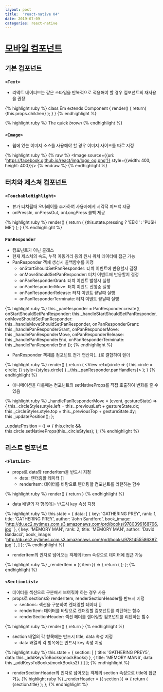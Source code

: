 ```yaml
---
layout: post
title:  "react-native 04"
date: 2019-07-09
categories: react-native
---
```

# [모바일 컴포넌트](https://github.com/yanghyeryung/book-study/tree/master/react-native/04) 

## 기본 컴포넌트

### `<Text>`

- 리액트 네이티브는 같은 스타일을 반복적으로 적용해야 할 경우 컴포넌트의 재사용을 권장

{% highlight ruby %}
class Em extends Component {
    render() {
        return(
            <Text style={styles.italic}>{this.props.children}</Text>
        );
    }
}
{% endhighlight %}

{% highlight ruby %}
<Text>
    The quick <Em>brown</Em>
</Text>
{% endhighlight %}

### `<Image>`

- 웹에 있는 이미지 소스를 사용해야 할 경우 이미지 사이즈를 따로 지정

{% highlight ruby %}
 {% raw %}
<Image source={{uri: 'https://facebook.github.io/react/img/logo_og.png'}}
       style={{width: 400, height: 400}}/>
 {% endraw %}
{% endhighlight %}

## 터치와 제스쳐 컴포넌트

### `<TouchableHighlight>`

- 뷰가 터치될때 오버레이를 추가하여 사용자에게 시각적 피드백 제공 
- onPressIn, onPressOut, onLongPress 콜백 제공 

{% highlight ruby %}
render() {
    return (
        <View style={styles.container}>
            <TouchableHighlight
                onPressIn={this._onPressIn}
                onPressOut={this._onPressOut}
                style={styles.touchable}>
                <View style={styles.button}>
                    <Text style={styles.welcome}>
                        {this.state.pressing ? 'EEK!' : 'PUSH ME'}
                    </Text>
                </View>
            </TouchableHighlight>
        </View>
    );
}
{% endhighlight %}

### `PanResponder`

- 컴포넌트가 아닌 클래스
- 현재 제스처의 속도, 누적 이동거리 등의 원시 위치 데이터에 접근 가능
- PanResponder 객체 생성시 콜백함수를 지정
    - onStartShouldSetPanResponder: 터치 이벤트에 반응할지 결정
    - onMoveShouldSetPanResponder: 터치 이벤트에 반응할지 결정
    - onPanResponderGrant: 터치 이벤트 발생시 실행
    - onPanResponderMove: 터치 이벤트 진행중 실행
    - onPanResponderRelease: 터치 이벤트 끝날때 실행 
    - onPanResponderTerminate: 터치 이벤트 끝날때 실행 

{% highlight ruby %}
this._panResponder = PanResponder.create({
    onStartShouldSetPanResponder: this._handleStartShouldSetPanResponder,
    onMoveShouldSetPanResponder: this._handleMoveShouldSetPanResponder,
    onPanResponderGrant: this._handlePanResponderGrant,
    onPanResponderMove: this._handlePanResponderMove,
    onPanResponderRelease: this._handlePanResponderEnd,
    onPanResponderTerminate: this._handlePanResponderEnd
});
{% endhighlight %}

- PanResponder 객체를 컴포넌트 전개 연산자(...)로 결합하여 렌더

{% highlight ruby %}
render() {
    return (
        <View style={styles.container}>
            <View
                ref={circle => {
                    this.circle = circle;
                }}
                style={styles.circle}
                {...this._panResponder.panHandlers}>
            </View>
        </View>
    );
}
{% endhighlight %}

- 애니메이션을 다룰때는 컴포넌트의 setNativeProps를 직접 호출하여 변화를 줄 수 있음

{% highlight ruby %}
_handlePanResponderMove = (event, gestureState) => {
    this._circleStyles.style.left = this._previousLeft + gestureState.dx;
    this._circleStyles.style.top = this._previousTop + gestureState.dy;
    this._updatePosition();
};
    
_updatePosition = () => {
    this.circle && this.circle.setNativeProps(this._circleStyles);
};
{% endhighlight %}

## 리스트 컴포넌트

### `<FlatList>`

- props로 data와 renderItem을 반드시 지정
    - data: 렌더링할 데이터 []
    - renderItem: 데이터를 바탕으로 렌더링할 컴포넌트를 리턴하는 함수

{% highlight ruby %}
render() {
    return <FlatList data={this.state.data} 
                     renderItem={this._renderItem} />
}
{% endhighlight %}

- data 배열의 각 항목에는 반드시 key 속성 지정

{% highlight ruby %}
this.state = {
    data: [
        {
            key: 'GATHERING PREY',
            rank: 1,
            title: 'GATHERING PREY',
            author: 'John Sandford',
            book_image: 'http://du.ec2.nytimes.com.s3.amazonaws.com/prd/books/9780399168796.jpg'
        },
        {
            key: 'MEMORY MAN',
            rank: 2,
            title: 'MEMORY MAN',
            author: 'David Baldacci',
            book_image: 'http://du.ec2.nytimes.com.s3.amazonaws.com/prd/books/9781455586387.jpg'
        },
    ]
};
{% endhighlight %}

- renderItem의 인자로 넘어오는 객체의 item 속성으로 데이터에 접근 가능

{% highlight ruby %}
_renderItem = ({ item }) => {
    return (
        <BookItem
            coverURL={item.book_image}
            title={item.key}
            author={item.author} />
    );
};
{% endhighlight %}

### `<SectionList>`

- 데이터를 섹션으로 구분해서 보여줘야 하는 경우 사용
- props로 sections와 renderItem, renderSectionHeader를 반드시 지정
    - sections: 섹션을 구분하여 렌더링할 데이터 []
    - renderItem: 데이터를 바탕으로 렌더링할 컴포넌트를 리턴하는 함수
    - renderSectionHeader: 섹션 헤더를 렌더링할 컴포넌트를 리턴하는 함수
    
{% highlight ruby %}
render() {
    return <SectionList sections={this.state.section} 
                        renderItem={this._renderItem} 
                        renderSectionHeader={this._renderHeader} />
}
{% endhighlight %}

- section 배열의 각 항목에는 반드시 title, data 속성 지정 
    - data 배열의 각 항목에는 반드시 key 속성 지정

{% highlight ruby %}
this.state = {
    section: [
        {
            title: 'GATHERING PREY5',
            data: this._addKeysToBooks(mockBooks)
        },
        {
            title: 'MEMORY MAN6',
            data: this._addKeysToBooks(mockBooks2)
        }
    ]
};
{% endhighlight %}

- renderSectionHeader의 인자로 넘어오는 객체의 section 속성으로 title에 접근 가능
{% highlight ruby %}
 _renderHeader = ({ section }) => {
    return (
        <Text style={styles.headingText}>
            {section.title}
        </Text>
    );
};
{% endhighlight %}